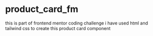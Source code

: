 # product_card_fm
this is part of frontend mentor coding challenge
i have used html and tailwind css to create this product card component
